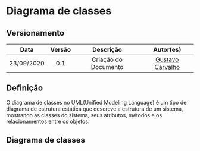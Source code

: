 # Diagrama de classes
## Versionamento
| Data | Versão | Descrição | Autor(es) |
|:----:|:------:|:---------:|:---------:|
| 23/09/2020 | 0.1 | Criação do Documento | [Gustavo Carvalho](https://github.com/gustavocarvalho1002) |

## Definição

O diagrama de classes no UML(Unified Modeling Language) é um tipo de diagrama de estrutura estática que descreve a estrutura de um sistema, mostrando as classes do sistema, seus atributos, métodos e os relacionamentos entre os objetos.

## Diagrama de classes
